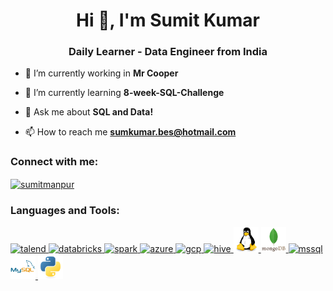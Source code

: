<h1 align="center">Hi 👋, I'm Sumit Kumar</h1>
<h3 align="center">Daily Learner - Data Engineer from India</h3>

- 🔭 I’m currently working in **Mr Cooper**

- 🌱 I’m currently learning **8-week-SQL-Challenge**

- 💬 Ask me about **SQL and Data!**

- 📫 How to reach me **sumkumar.bes@hotmail.com**

<h3 align="left">Connect with me:</h3>
<p align="left">
<a href="https://linkedin.com/in/sumitmanpur" target="blank"><img align="center" src="https://raw.githubusercontent.com/rahuldkjain/github-profile-readme-generator/master/src/images/icons/Social/linked-in-alt.svg" alt="sumitmanpur" height="30" width="40" /></a>
</p>

<h3 align="left">Languages and Tools:</h3>
<p align="left"><a href="https://www.talend.com/" target="_blank"> <img src="https://upload.wikimedia.org/wikipedia/commons/9/97/Talend_logo.svg" alt="talend" width="40" height="40"/><a href="https://databricks.com/" target="_blank"> <img src="https://databricks.com/wp-content/uploads/2020/04/og-databricks.png" alt="databricks" width="40" height="40"/><a href="https://spark.apache.org/" target="_blank"> <img src="https://upload.wikimedia.org/wikipedia/commons/thumb/f/f3/Apache_Spark_logo.svg/1200px-Apache_Spark_logo.svg.png" alt="spark" width="40" height="40"/>
<a href="https://azure.microsoft.com/en-in/" target="_blank"> <img src="https://www.vectorlogo.zone/logos/microsoft_azure/microsoft_azure-icon.svg" alt="azure" width="40" height="40"/> </a> <a href="https://cloud.google.com" target="_blank"> <img src="https://www.vectorlogo.zone/logos/google_cloud/google_cloud-icon.svg" alt="gcp" width="40" height="40"/> </a> <a href="https://hive.apache.org/" target="_blank"> <img src="https://www.vectorlogo.zone/logos/apache_hive/apache_hive-icon.svg" alt="hive" width="40" height="40"/> </a> <a href="https://www.linux.org/" target="_blank"> <img src="https://raw.githubusercontent.com/devicons/devicon/master/icons/linux/linux-original.svg" alt="linux" width="40" height="40"/> </a> <a href="https://www.mongodb.com/" target="_blank"> <img src="https://raw.githubusercontent.com/devicons/devicon/master/icons/mongodb/mongodb-original-wordmark.svg" alt="mongodb" width="40" height="40"/> </a> <a href="https://www.microsoft.com/en-us/sql-server" target="_blank"> <img src="https://www.svgrepo.com/show/303229/microsoft-sql-server-logo.svg" alt="mssql" width="40" height="40"/> </a> <a href="https://www.mysql.com/" target="_blank"> <img src="https://raw.githubusercontent.com/devicons/devicon/master/icons/mysql/mysql-original-wordmark.svg" alt="mysql" width="40" height="40"/> </a> <a href="https://www.python.org" target="_blank"> <img src="https://raw.githubusercontent.com/devicons/devicon/master/icons/python/python-original.svg" alt="python" width="40" height="40"/> </a> </p>
